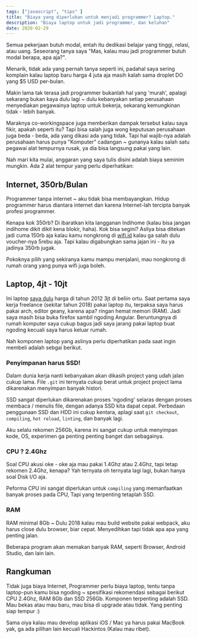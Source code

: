 ```yaml
---
tags: ["javascript", "tips" ]
title: "Biaya yang diperlukan untuk menjadi programmer? Laptop."
description: "Biaya laptop untuk jadi programmer, dan keluhan"
date: 2020-02-29
---
```


Semua pekerjaan butuh modal, entah itu dedikasi belajar yang tinggi, relasi, atau uang. Seseorang tanya saya "Mas, kalau mau jadi programmer butuh modal berapa, apa aja?".

Menarik, tidak ada yang pernah tanya seperti ini, padahal saya sering komplain kalau laptop baru harga 4 juta aja masih kalah sama droplet DO yang $5 USD per-bulan.

Makin lama tak terasa jadi programmer bukanlah hal yang 'murah', apalagi sekarang bukan kaya dulu lagi ~ dulu kebanyakan setiap perusahaan menyediakan pegawainya laptop untuk bekerja, sekarang kemungkinan tidak - lebih banyak.

Maraknya co-workingspace juga memberikan dampak tersebut kalau saya fikir, apakah seperti itu? Tapi bisa salah juga wong keputusan perusahaan juga beda - beda, ada yang dikasi ada yang tidak. Tapi hal wajib-nya adalah perusahaan harus punya "Komputer" cadangan ~ gunanya kalau salah satu pegawai alat tempurnya rusak, ya dia bisa langsung pakai yang lain.

Nah mari kita mulai, anggaran yang saya tulis disini adalah biaya seminim mungkin. Ada 2 alat tempur yang perlu diperhatikan:

## Internet, 350rb/Bulan

Programmer tanpa internet ~ aku tidak bisa membayangkan. Hidup programmer harus diantara internet dan karena Internet-lah tercipta banyak profesi programmer.

Kenapa kok 350rb? Di ibaratkan kita langganan Indihome (kalau bisa jangan indihome dikit dikit kena blokir, haha). Kok bisa segini? Asliya bisa ditekan jadi cuma 150rb aja kalau kamu nongkrong di [wifi.id](wifi.id) kalau ga salah dulu voucher-nya 5rebu aja. Tapi kalau digabungkan sama jajan ini - itu ya jadinya 350rb jugak.

Pokoknya pilih yang sekiranya kamu mampu menjalani, mau nongkrong di rumah orang yang punya wifi juga boleh.

## Laptop, 4jt - 10jt

Ini laptop [saya dulu](https://www.sg-comp.com/lenovo-g40-45-amd-e1-harga-ekonomis-kinerja-efektif/) harga di tahun 2012 3jt di beliin ortu. Saat pertama saya kerja freelance (sekitar tahun 2018) pakai laptop itu, terpaksa saya harus pakai arch, editor geany, karena apa? ringan hemat memori (RAM). Jadi saya masih bisa buka firefox sambil ngoding Angular. Beruntungnya di rumah komputer saya cukup bagus jadi saya jarang pakai laptop buat ngoding kecuali saya harus keluar rumah.

Nah komponen laptop yang aslinya perlu diperhatikan pada saat ingin membeli adalah sebgai berikut.

### Penyimpanan harus SSD!

Dalam dunia kerja nanti kebanyakan akan dikasih project yang udah jalan cukup lama. File `.git` ini ternyata cukup berat untuk project project lama dikarenakan menyimpan banyak histori.

SSD sangat diperlukan dikarenakan proses 'ngoding' selaras dengan proses membaca / menulis file, dengan adanya SSD kita dapat cepat. Perbedaan penggunaan SSD dan HDD ini cukup kentara, aplagi saat `git checkout`, `compiling`, `hot reload`, `linting`, dan banyak lagi.

Aku selalu rekomen 256Gb, karena ini sangat cukup untuk menyimpan kode, OS, experimen ga penting penting banget dan sebagainya.

### CPU ? 2.4Ghz

Soal CPU akusi oke - oke aja mau pakai 1.4Ghz atau 2.4Ghz, tapi tetap rekomen 2.4Ghz, kenapa? Yah ternyata oh ternyata lagi lagi, bukan hanya soal Disk I/O aja.

Peforma CPU ini sangat diperlukan untuk `compiling` yang memanfaatkan banyak proses pada CPU, Tapi yang terpenting tetaplah SSD.

### RAM

RAM minimal 8Gb ~ Dulu 2018 kalau mau build website pakai webpack, aku harus close dulu browser, biar cepat. Menyedihkan tapi tidak apa apa yang penting jalan.

Beberapa program akan memakan banyak RAM, seperti Browser, Android Studio,  dan lain lain.

## Rangkuman

Tidak juga biaya Internet, Programmer perlu biaya laptop, tentu tanpa laptop-pun kamu bisa ngoding ~ spesifikasi rekomendasi sebagai berikut CPU 2.4Ghz, RAM 8Gb dan SSD 256Gb. Komponen terpenting adalah SSD. Mau bekas atau mau baru, mau bisa di upgrade atau tidak. Yang penting siap tempur :)

Sama oiya kalau mau develop aplikasi iOS / Mac ya harus pakai MacBook yak, ga ada pilihan lain kecuali Hackintos (Kalau mau ribet).